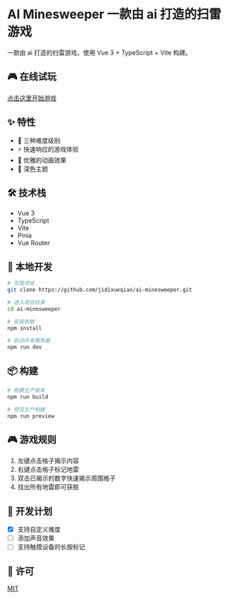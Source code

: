 # AI Minesweeper 一款由 ai 打造的扫雷游戏

一款由 ai 打造的扫雷游戏，使用 Vue 3 + TypeScript + Vite 构建。

## 🎮 在线试玩

[点击这里开始游戏](https://jidixueqiao.github.io/ai-minesweeper/)

## ✨ 特性

- 🎯 三种难度级别
- ⚡️ 快速响应的游戏体验
- 🎨 优雅的动画效果
- 🌙 深色主题

## 🛠️ 技术栈

- Vue 3
- TypeScript
- Vite
- Pinia
- Vue Router

## 🚀 本地开发

```bash
# 克隆项目
git clone https://github.com/jidixueqiao/ai-minesweeper.git

# 进入项目目录
cd ai-minesweeper

# 安装依赖
npm install

# 启动开发服务器
npm run dev
```

## 📦 构建

```bash
# 构建生产版本
npm run build

# 预览生产构建
npm run preview
```

## 🎮 游戏规则

1. 左键点击格子揭示内容
2. 右键点击格子标记地雷
3. 双击已揭示的数字快速揭示周围格子
4. 找出所有地雷即可获胜

## 📝 开发计划

- [x] 支持自定义难度
- [ ] 添加声音效果
- [ ] 支持触摸设备的长按标记

## 📄 许可

[MIT](./LICENSE)
